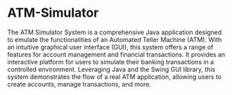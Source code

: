 # ATM-Simulator

The ATM Simulator System is a comprehensive Java application designed to emulate the functionalities of an Automated Teller Machine (ATM). With an intuitive graphical user interface (GUI), this system offers a range of features for account management and financial transactions. 
It provides an interactive platform for users to simulate their banking transactions in a controlled environment. Leveraging Java and the Swing GUI library, this system demonstrates the flow of a real ATM application, allowing users to create accounts, manage transactions, and more.
